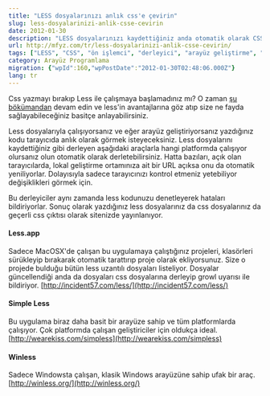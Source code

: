 ```yaml
---
title: "LESS dosyalarınızı anlık css'e çevirin"
slug: less-dosyalarinizi-anlik-csse-cevirin
date: 2012-01-30
description: "LESS dosyalarınızı kaydettiğiniz anda otomatik olarak CSS'e derleyen Less.app, SimpleLess ve WinLess gibi araçların tanıtımı ve platform destekleri."
url: http://mfyz.com/tr/less-dosyalarinizi-anlik-csse-cevirin/
tags: ["LESS", "CSS", "ön işlemci", "derleyici", "arayüz geliştirme", "otomasyon", "web geliştirme"]
category: Arayüz Programlama
migration: {"wpId":160,"wpPostDate":"2012-01-30T02:48:06.000Z"}
lang: tr
---
```


Css yazmayı bırakıp Less ile çalışmaya başlamadınız mı? O zaman [şu bökümandan](/less-ile-hiyerarsik-ve-fonksiyonel-css-yazmak) devam edin ve less'in avantajlarına göz atıp size ne fayda sağlayabileceğiniz basitçe anlayabilirsiniz.

Less dosyalarıyla çalışıyorsanız ve eğer arayüz geliştiriyorsanız yazdığınız kodu tarayıcıda anlık olarak görmek isteyeceksiniz. Less dosyalarını kaydettiğiniz gibi derleyen aşağıdaki araçlarla hangi platformda çalışıyor olursanız olun otomatik olarak derletebilirsiniz. Hatta bazıları, açık olan tarayıcılarda, lokal geliştirme ortamınıza ait bir URL açıksa onu da otomatik yeniliyorlar. Dolayısıyla sadece tarayıcınızı kontrol etmeniz yetebiliyor değişiklikleri görmek için.

Bu derleyiciler aynı zamanda less kodunuzu denetleyerek hataları bildiriyorlar. Sonuç olarak yazdığınız less dosyalarınız da css dosyalarınız da geçerli css çıktısı olarak sitenizde yayınlanıyor.

#### Less.app

Sadece MacOSX'de çalışan bu uygulamaya çalıştığınız projeleri, klasörleri sürükleyip bırakarak otomatik tarattırıp proje olarak ekliyorsunuz. Size o projede bulduğu bütün less uzantılı dosyaları listeliyor. Dosyalar güncellendiği anda da dosyaları css dosyalarına derleyip growl uyarısı ile bildiriyor. [http://incident57.com/less/](http://incident57.com/less/)

#### Simple Less

Bu uygulama biraz daha basit bir arayüze sahip ve tüm platformlarda çalışıyor. Çok platformda çalışan geliştiriciler için oldukça ideal. [http://wearekiss.com/simpless](http://wearekiss.com/simpless)

#### Winless

Sadece Windowsta çalışan, klasik Windows arayüzüne sahip ufak bir araç. [http://winless.org/](http://winless.org/)